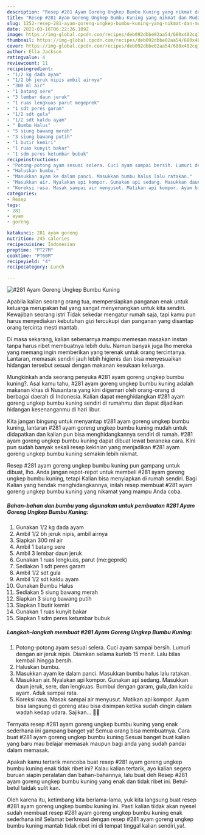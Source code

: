 ```yaml
---
description: "Resep #281 Ayam Goreng Ungkep Bumbu Kuning yang nikmat dan Mudah Dibuat"
title: "Resep #281 Ayam Goreng Ungkep Bumbu Kuning yang nikmat dan Mudah Dibuat"
slug: 1252-resep-281-ayam-goreng-ungkep-bumbu-kuning-yang-nikmat-dan-mudah-dibuat
date: 2021-03-16T06:22:26.109Z
image: https://img-global.cpcdn.com/recipes/deb092dbbe02aa54/680x482cq70/281-ayam-goreng-ungkep-bumbu-kuning-foto-resep-utama.jpg
thumbnail: https://img-global.cpcdn.com/recipes/deb092dbbe02aa54/680x482cq70/281-ayam-goreng-ungkep-bumbu-kuning-foto-resep-utama.jpg
cover: https://img-global.cpcdn.com/recipes/deb092dbbe02aa54/680x482cq70/281-ayam-goreng-ungkep-bumbu-kuning-foto-resep-utama.jpg
author: Ella Jackson
ratingvalue: 4
reviewcount: 11
recipeingredient:
- "1/2 kg dada ayam"
- "1/2 bh jeruk nipis ambil airnya"
- "300 ml air"
- "1 batang sere"
- "3 lembar daun jeruk"
- "1 ruas lengkuas parut megeprek"
- "1 sdt peres garam"
- "1/2 sdt gula"
- "1/2 sdt kaldu ayam"
- " Bumbu Halus"
- "5 siung bawang merah"
- "3 siung bawang putih"
- "1 butir kemiri"
- "1 ruas kunyit bakar"
- "1 sdm peres ketumbar bubuk"
recipeinstructions:
- "Potong-potong ayam sesuai selera. Cuci ayam sampai bersih. Lumuri dengan air jeruk nipis. Diamkan selama kurleb 15 menit. Lalu bilas kembali hingga bersih."
- "Haluskan bumbu."
- "Masukkan ayam ke dalam panci. Masukkan bumbu halus lalu ratakan."
- "Masukkan air. Nyalakan api kompor. Gunakan api sedang. Masukkan daun jeruk, sere, dan lengkuas. Bumbui dengan garam, gula,dan kaldu ayam. Aduk sampai rata."
- "Koreksi rasa. Masak sampai air menyusut. Matikan api kompor. Ayam bisa langsung di goreng atau bisa disimpan ketika sudah dingin dalam wadah kedap udara. Sajikan... 👩‍🍳"
categories:
- Resep
tags:
- 281
- ayam
- goreng

katakunci: 281 ayam goreng 
nutrition: 245 calories
recipecuisine: Indonesian
preptime: "PT27M"
cooktime: "PT60M"
recipeyield: "4"
recipecategory: Lunch

---
```



![#281 Ayam Goreng Ungkep Bumbu Kuning](https://img-global.cpcdn.com/recipes/deb092dbbe02aa54/680x482cq70/281-ayam-goreng-ungkep-bumbu-kuning-foto-resep-utama.jpg)

Apabila kalian seorang orang tua, mempersiapkan panganan enak untuk keluarga merupakan hal yang sangat menyenangkan untuk kita sendiri. Kewajiban seorang istri Tidak sekedar mengatur rumah saja, tapi kamu pun harus menyediakan kebutuhan gizi tercukupi dan panganan yang disantap orang tercinta mesti mantab.

Di masa  sekarang, kalian sebenarnya mampu memesan masakan instan tanpa harus ribet membuatnya lebih dulu. Namun banyak juga lho mereka yang memang ingin memberikan yang terenak untuk orang tercintanya. Lantaran, memasak sendiri jauh lebih higienis dan bisa menyesuaikan hidangan tersebut sesuai dengan makanan kesukaan keluarga. 



Mungkinkah anda seorang penyuka #281 ayam goreng ungkep bumbu kuning?. Asal kamu tahu, #281 ayam goreng ungkep bumbu kuning adalah makanan khas di Nusantara yang kini digemari oleh orang-orang di berbagai daerah di Indonesia. Kalian dapat menghidangkan #281 ayam goreng ungkep bumbu kuning sendiri di rumahmu dan dapat dijadikan hidangan kesenanganmu di hari libur.

Kita jangan bingung untuk menyantap #281 ayam goreng ungkep bumbu kuning, lantaran #281 ayam goreng ungkep bumbu kuning mudah untuk didapatkan dan kalian pun bisa menghidangkannya sendiri di rumah. #281 ayam goreng ungkep bumbu kuning dapat dibuat lewat beraneka cara. Kini pun sudah banyak sekali resep kekinian yang menjadikan #281 ayam goreng ungkep bumbu kuning semakin lebih nikmat.

Resep #281 ayam goreng ungkep bumbu kuning pun gampang untuk dibuat, lho. Anda jangan repot-repot untuk membeli #281 ayam goreng ungkep bumbu kuning, tetapi Kalian bisa menyiapkan di rumah sendiri. Bagi Kalian yang hendak menghidangkannya, inilah resep membuat #281 ayam goreng ungkep bumbu kuning yang nikamat yang mampu Anda coba.

<!--inarticleads1-->

##### Bahan-bahan dan bumbu yang digunakan untuk pembuatan #281 Ayam Goreng Ungkep Bumbu Kuning:

1. Gunakan 1/2 kg dada ayam
1. Ambil 1/2 bh jeruk nipis, ambil airnya
1. Siapkan 300 ml air
1. Ambil 1 batang sere
1. Ambil 3 lembar daun jeruk
1. Gunakan 1 ruas lengkuas, parut (me:geprek)
1. Sediakan 1 sdt peres garam
1. Ambil 1/2 sdt gula
1. Ambil 1/2 sdt kaldu ayam
1. Gunakan  Bumbu Halus
1. Sediakan 5 siung bawang merah
1. Siapkan 3 siung bawang putih
1. Siapkan 1 butir kemiri
1. Gunakan 1 ruas kunyit bakar
1. Siapkan 1 sdm peres ketumbar bubuk




<!--inarticleads2-->

##### Langkah-langkah membuat #281 Ayam Goreng Ungkep Bumbu Kuning:

1. Potong-potong ayam sesuai selera. Cuci ayam sampai bersih. Lumuri dengan air jeruk nipis. Diamkan selama kurleb 15 menit. Lalu bilas kembali hingga bersih.
1. Haluskan bumbu.
1. Masukkan ayam ke dalam panci. Masukkan bumbu halus lalu ratakan.
1. Masukkan air. Nyalakan api kompor. Gunakan api sedang. Masukkan daun jeruk, sere, dan lengkuas. Bumbui dengan garam, gula,dan kaldu ayam. Aduk sampai rata.
1. Koreksi rasa. Masak sampai air menyusut. Matikan api kompor. Ayam bisa langsung di goreng atau bisa disimpan ketika sudah dingin dalam wadah kedap udara. Sajikan... 👩‍🍳




Ternyata resep #281 ayam goreng ungkep bumbu kuning yang enak sederhana ini gampang banget ya! Semua orang bisa membuatnya. Cara buat #281 ayam goreng ungkep bumbu kuning Sesuai banget buat kalian yang baru mau belajar memasak maupun bagi anda yang sudah pandai dalam memasak.

Apakah kamu tertarik mencoba buat resep #281 ayam goreng ungkep bumbu kuning enak tidak ribet ini? Kalau kalian tertarik, ayo kalian segera buruan siapin peralatan dan bahan-bahannya, lalu buat deh Resep #281 ayam goreng ungkep bumbu kuning yang enak dan tidak ribet ini. Betul-betul taidak sulit kan. 

Oleh karena itu, ketimbang kita berlama-lama, yuk kita langsung buat resep #281 ayam goreng ungkep bumbu kuning ini. Pasti kalian tiidak akan nyesel sudah membuat resep #281 ayam goreng ungkep bumbu kuning enak sederhana ini! Selamat berkreasi dengan resep #281 ayam goreng ungkep bumbu kuning mantab tidak ribet ini di tempat tinggal kalian sendiri,ya!.

